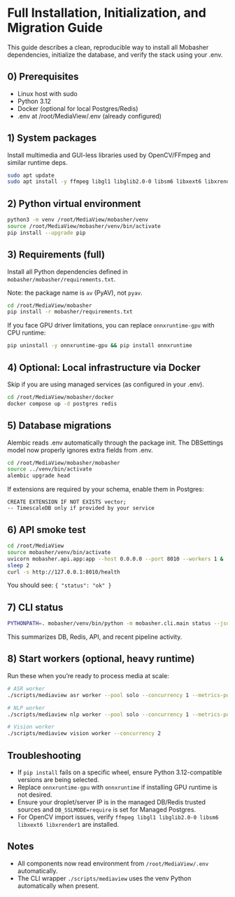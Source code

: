 # Full Installation, Initialization, and Migration Guide

This guide describes a clean, reproducible way to install all Mobasher dependencies, initialize the database, and verify the stack using your .env.

## 0) Prerequisites
- Linux host with sudo
- Python 3.12
- Docker (optional for local Postgres/Redis)
- .env at /root/MediaView/.env (already configured)

## 1) System packages
Install multimedia and GUI-less libraries used by OpenCV/FFmpeg and similar runtime deps.
```bash
sudo apt update
sudo apt install -y ffmpeg libgl1 libglib2.0-0 libsm6 libxext6 libxrender1
```

## 2) Python virtual environment
```bash
python3 -m venv /root/MediaView/mobasher/venv
source /root/MediaView/mobasher/venv/bin/activate
pip install --upgrade pip
```

## 3) Requirements (full)
Install all Python dependencies defined in `mobasher/mobasher/requirements.txt`.

Note: the package name is `av` (PyAV), not `pyav`.
```bash
cd /root/MediaView/mobasher
pip install -r mobasher/requirements.txt
```

If you face GPU driver limitations, you can replace `onnxruntime-gpu` with CPU runtime:
```bash
pip uninstall -y onnxruntime-gpu && pip install onnxruntime
```

## 4) Optional: Local infrastructure via Docker
Skip if you are using managed services (as configured in your .env).
```bash
cd /root/MediaView/mobasher/docker
docker compose up -d postgres redis
```

## 5) Database migrations
Alembic reads .env automatically through the package init. The DBSettings model now properly ignores extra fields from .env.
```bash
cd /root/MediaView/mobasher/mobasher
source ../venv/bin/activate
alembic upgrade head
```
If extensions are required by your schema, enable them in Postgres:
```
CREATE EXTENSION IF NOT EXISTS vector;
-- TimescaleDB only if provided by your service
```

## 6) API smoke test
```bash
cd /root/MediaView
source mobasher/venv/bin/activate
uvicorn mobasher.api.app:app --host 0.0.0.0 --port 8010 --workers 1 &
sleep 2
curl -s http://127.0.0.1:8010/health
```
You should see: `{ "status": "ok" }`

## 7) CLI status
```bash
PYTHONPATH=. mobasher/venv/bin/python -m mobasher.cli.main status --json
```
This summarizes DB, Redis, API, and recent pipeline activity.

## 8) Start workers (optional, heavy runtime)
Run these when you’re ready to process media at scale:
```bash
# ASR worker
./scripts/mediaview asr worker --pool solo --concurrency 1 --metrics-port 9109

# NLP worker
./scripts/mediaview nlp worker --pool solo --concurrency 1 --metrics-port 9112

# Vision worker
./scripts/mediaview vision worker --concurrency 2
```

## Troubleshooting
- If `pip install` fails on a specific wheel, ensure Python 3.12-compatible versions are being selected.
- Replace `onnxruntime-gpu` with `onnxruntime` if installing GPU runtime is not desired.
- Ensure your droplet/server IP is in the managed DB/Redis trusted sources and `DB_SSLMODE=require` is set for Managed Postgres.
- For OpenCV import issues, verify `ffmpeg libgl1 libglib2.0-0 libsm6 libxext6 libxrender1` are installed.

## Notes
- All components now read environment from `/root/MediaView/.env` automatically.
- The CLI wrapper `./scripts/mediaview` uses the venv Python automatically when present.


